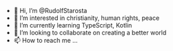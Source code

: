 - 👋 Hi, I’m @RudolfStarosta
- 👀 I’m interested in christianity, human rights, peace
- 🌱 I’m currently learning TypeScript, Kotlin
- 💞️ I’m looking to collaborate on creating a better world
- 📫 How to reach me ...

<!---
RudolfStarosta/RudolfStarosta is a ✨ special ✨ repository because its `README.md` (this file) appears on your GitHub profile.
You can click the Preview link to take a look at your changes.
--->
